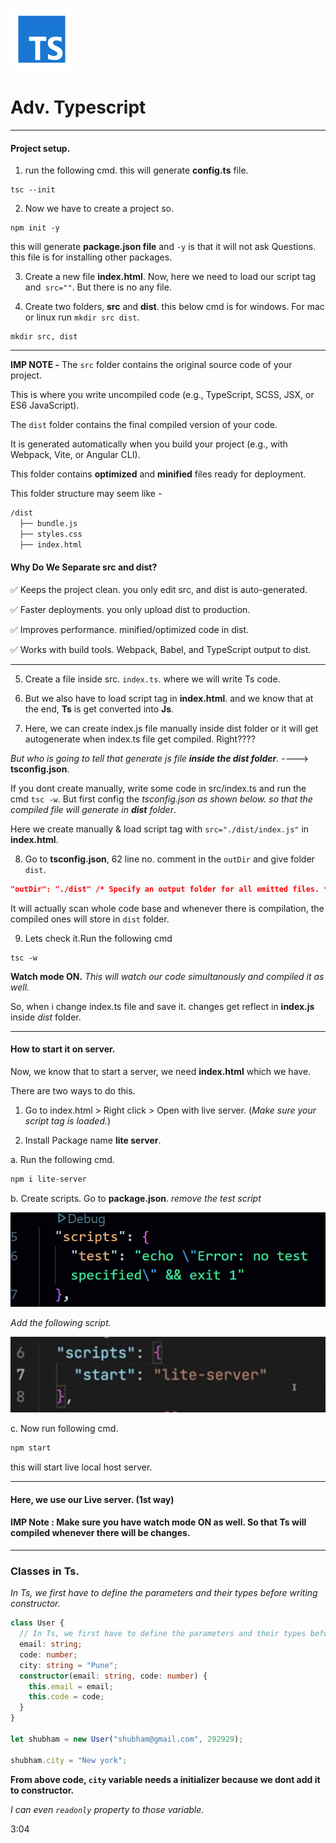 ![alt text](image.png)

# Adv. Typescript

<hr>

#### Project setup.

1. run the following cmd. this will generate **config.ts** file.

```
tsc --init
```

2. Now we have to create a project so.

```
npm init -y
```

this will generate **package.json file** and `-y` is that it will not ask Questions. this file is for installing other packages.

3. Create a new file **index.html**.
   Now, here we need to load our script tag and` src=""`.
   But there is no any file.

4. Create two folders, **src** and **dist**.
   this below cmd is for windows.
   For mac or linux run `mkdir src dist`.

```
mkdir src, dist
```

<hr>

**IMP NOTE -**
The `src` folder contains the original source code of your project.

This is where you write uncompiled code (e.g., TypeScript, SCSS, JSX, or ES6 JavaScript).

The `dist` folder contains the final compiled version of your code.

It is generated automatically when you build your project (e.g., with Webpack, Vite, or Angular CLI).

This folder contains **optimized** and **minified** files ready for deployment.

This folder structure may seem like -

```bash
/dist
  ├── bundle.js
  ├── styles.css
  ├── index.html
```

#### Why Do We Separate src and dist?

✅ Keeps the project clean. you only edit src, and dist is auto-generated.

✅ Faster deployments. you only upload dist to production.

✅ Improves performance. minified/optimized code in dist.

✅ Works with build tools. Webpack, Babel, and TypeScript output to dist.

<hr>

5. Create a file inside src. `index.ts`.
   where we will write Ts code.

6. But we also have to load script tag in **index.html**. and we know that at the end, **Ts** is get converted into **Js**.

7. Here, we can create index.js file manually inside dist folder or it will get autogenerate when index.ts file get compiled. Right????

_But who is going to tell that generate js file **inside the dist folder**._
----> **tsconfig.json**.

If you dont create manually, write some code in src/index.ts and run the cmd `tsc -w`. But first config the _tsconfig.json as shown below. so that the compiled file will generate in **dist** folder_.

Here we create manually & load script tag with `src="./dist/index.js"` in **index.html**.

8. Go to **tsconfig.json**, 62 line no. comment in the `outDir` and give folder `dist`.

```json
"outDir": "./dist" /* Specify an output folder for all emitted files. */,
```

It will actually scan whole code base and whenever there is compilation, the compiled ones will store in `dist` folder.

9. Lets check it.Run the following cmd

```
tsc -w
```

**Watch mode ON.**
_This will watch our code simultanously and compiled it as well._

So, when i change index.ts file and save it. changes get reflect in **index.js** inside _dist_ folder.

<hr>

#### How to start it on server.

Now, we know that to start a server, we need **index.html** which we have.

There are two ways to do this.

1. Go to index.html > Right click > Open with live server. (_Make sure your script tag is loaded._)

2. Install Package name **lite server**.

a. Run the following cmd.

```bash
npm i lite-server
```

b. Create scripts. Go to **package.json**.
_remove the test script_

![alt text](image-1.png)

_Add the following script._

![alt text](image-2.png)

c. Now run following cmd.

```bash
npm start
```

this will start live local host server.

<hr>

#### Here, we use our Live server. (1st way)

#### IMP Note : **Make sure you have watch mode ON as well. So that Ts will compiled whenever there will be changes.**

<hr>

### Classes in Ts.

_In Ts, we first have to define the parameters and their types before writing constructor._

```typescript
class User {
  // In Ts, we first have to define the parameters and their types before writing constructor.
  email: string;
  code: number;
  city: string = "Pune";
  constructor(email: string, code: number) {
    this.email = email;
    this.code = code;
  }
}

let shubham = new User("shubham@gmail.com", 292929);

shubham.city = "New york";
```

**From above code, `city` variable needs a initializer because we dont add it to constructor.**

_I can even `readonly` property to those variable._

3:04

